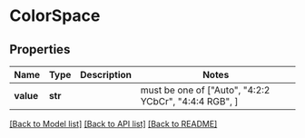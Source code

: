 # ColorSpace


## Properties
Name | Type | Description | Notes
------------ | ------------- | ------------- | -------------
**value** | **str** |  |  must be one of ["Auto", "4:2:2 YCbCr", "4:4:4 RGB", ]

[[Back to Model list]](../README.md#documentation-for-models) [[Back to API list]](../README.md#documentation-for-api-endpoints) [[Back to README]](../README.md)



